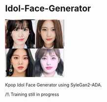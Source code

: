 # Idol-Face-Generator

![fake idol](https://github.com/HadrienDubois/Idol-Face-Generator/blob/main/Capture.JPG)

Kpop Idol Face Generator using SyleGan2-ADA.

/!\ Training still in progress
